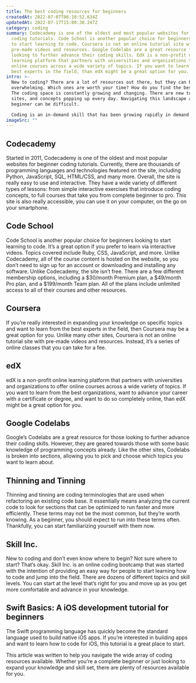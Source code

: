 ```yaml
---
title: The best coding resources for beginners
createdAt: 2022-07-07T06:10:52.634Z
updatedAt: 2022-07-17T15:00:30.247Z
category: coding
summary: Codecademy is one of the oldest and most popular websites for beginner
  coding tutorials. Code School is another popular choice for beginners looking
  to start learning to code. Coursera is not an online tutorial site with
  pre-made videos and resources. Google Codelabs are a great resource for those
  looking to further advance their coding skills. EdX is a non-profit online
  learning platform that partners with universities and organizations to offer
  online courses across a wide variety of topics. If you want to learn from the
  best experts in the field, than edX might be a great option for you.
intro: >-
  New to coding? There are a lot of resources out there, but they can be
  overwhelming. Which ones are worth your time? How do you find the best ones?
  The coding space is constantly growing and changing. There are new tools,
  sites, and concepts popping up every day. Navigating this landscape as a
  beginner can be difficult. 

  Coding is an in-demand skill that has been growing rapidly in demand over the last few years. More and more people want to learn how to code, but there isn’t always an easy resource for beginners looking to get started. With so many options out there, it can be difficult to know where to start learning the basics of coding. Even if you’re not a complete beginner, these are great places to continue learning about coding and even advance your knowledge on specific topics that interest you most.
imageSrc: ""
---
```


## Codecademy

Started in 2011, Codecademy is one of the oldest and most popular websites for beginner coding tutorials. Currently, there are thousands of programming languages and technologies featured on the site, including Python, JavaScript, SQL, HTML/CSS, and many more. Overall, the site is really easy to use and interactive.
They have a wide variety of different types of lessons: from simple interactive exercises that introduce coding concepts, to full courses that take you from complete beginner to pro. This site is also really accessible, you can use it on your computer, on the go on your smartphone.

## Code School

Code School is another popular choice for beginners looking to start learning to code. It’s a great option if you prefer to learn via interactive videos. Topics covered include Ruby, CSS, JavaScript, and more. Unlike Codecademy, all of the course content is hosted on the website, so you don’t need to sign up for an account or downloading and installing any software.
Unlike Codecademy, the site isn’t free. There are a few different membership options, including a $30/month Premium plan, a $49/month Pro plan, and a $199/month Team plan. All of the plans include unlimited access to all of their courses and other resources.

## Coursera

If you’re really interested in expanding your knowledge on specific topics and want to learn from the best experts in the field, then Coursera may be a great option for you.
Unlike many other sites, Coursera is not an online tutorial site with pre-made videos and resources. Instead, it’s a series of online classes that you can take for a fee.

## edX

edX is a non-profit online learning platform that partners with universities and organizations to offer online courses across a wide variety of topics. If you want to learn from the best organizations, want to advance your career with a certificate or degree, and want to do so completely online, than edX might be a great option for you.

## Google Codelabs

Google’s Codelabs are a great resource for those looking to further advance their coding skills. However, they are geared towards those with some basic knowledge of programming concepts already.
Like the other sites, Codelabs is broken into sections, allowing you to pick and choose which topics you want to learn about.

## Thinning and Tinning

Thinning and tinning are coding terminologies that are used when refactoring an existing code base. It essentially means analyzing the current code to look for sections that can be optimized to run faster and more efficiently. These terms may not be the most common, but they’re worth knowing. As a beginner, you should expect to run into these terms often. Thankfully, you can start familiarizing yourself with them now.

## Skill Inc.

New to coding and don’t even know where to begin? Not sure where to start? That’s okay. Skill Inc. is an online coding bootcamp that was started with the intention of providing an easy way for people to start learning how to code and jump into the field.
There are dozens of different topics and skill levels. You can start at the level that’s right for you and move up as you get more comfortable and advance in your knowledge.

## Swift Basics: A iOS development tutorial for beginners

The Swift programming language has quickly become the standard language used to build native iOS apps. If you’re interested in building apps and want to learn how to code for iOS, this tutorial is a great place to start.

This article was written to help you navigate the wide array of coding resources available. Whether you’re a complete beginner or just looking to expand your knowledge and skill set, there are plenty of resources available for you.
